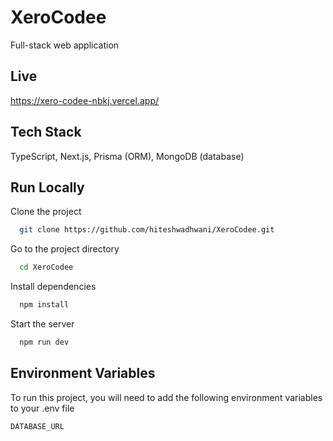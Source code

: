 
# XeroCodee

Full-stack web application

## Live

https://xero-codee-nbkj.vercel.app/

## Tech Stack

TypeScript, Next.js, Prisma (ORM), MongoDB (database)


## Run Locally

Clone the project

```bash
  git clone https://github.com/hiteshwadhwani/XeroCodee.git
```

Go to the project directory

```bash
  cd XeroCodee
```

Install dependencies

```bash
  npm install
```

Start the server

```bash
  npm run dev
```




## Environment Variables

To run this project, you will need to add the following environment variables to your .env file

`DATABASE_URL`
